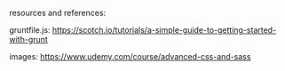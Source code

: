 resources and references:

gruntfile.js:
https://scotch.io/tutorials/a-simple-guide-to-getting-started-with-grunt

images:
https://www.udemy.com/course/advanced-css-and-sass
